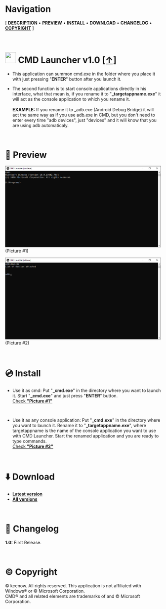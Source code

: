 # Navigation
[ [<b>DESCRIPTION</b>](#-cmd-launcher-v10) • [<b>PREVIEW</b>](#milky_way-preview) • [<b>INSTALL</b>](#cd-install) • [<b>DOWNLOAD</b>](#arrow_down-download) • [<b>CHANGELOG</b>](#scroll-changelog) • [<b>COPYRIGHT</b>](#copyright-copyright) ]

<br />

# <img src="https://raw.githubusercontent.com/kcenow/CMD-Launcher/main/icon.ico" width="35px" height="35px"> CMD Launcher v1.0 [[↑]](#navigation)

* This application can summon cmd.exe in the folder where you place it with just pressing "<b>ENTER</b>" button after you launch it.

* The second function is to start console applications directly in his interface, what that mean is, if you rename it to "<b>_targetappname.exe</b>" it will act as the console application to which you rename it.
<br /><br /><b>EXAMPLE:</b> If you rename it to _adb.exe (Android Debug Bridge) it will act the same way as if you use adb.exe in CMD, but you don't need to enter every time "adb devices", just "devices" and it will know that you are using adb automaticaly.

<br />

# :milky_way: Preview
![alt text](https://raw.githubusercontent.com/kcenow/CMD-Launcher/main/Preview/Preview%2001.png)
(Picture #1)

![alt text](https://raw.githubusercontent.com/kcenow/CMD-Launcher/main/Preview/Preview%2002.png)
(Picture #2)

<br />

# :cd: Install

* Use it as cmd: Put "<b>_cmd.exe</b>" in the directory where you want to launch it. Start "<b>_cmd.exe</b>" and just press "<b>ENTER</b>" button.<br />
[Check <b>"Picture #1"</b>](#milky_way-preview)

<br />

* Use it as any console application: Put "<b>_cmd.exe</b>" in the directory where you want to launch it. Rename it to "<b>_targetappname.exe</b>", where targetappname is the name of the console application you want to use with CMD Launcher. Start the renamed application and you are ready to type commands.<br />
[Check <b>"Picture #2"</b>](#milky_way-preview)

<br />

# :arrow_down: Download
* <b>[Latest version](https://github.com/kcenow/CMD-Launcher/releases/tag/v1.0 "Latest version")</b>
* <b>[All versions](https://github.com/kcenow/CMD-Launcher/releases "All versions")</b>

<br />

# :scroll: Changelog
<b>1.0:</b>	First Release.

<br />

# :copyright: Copyright
© kcenow. All rights reserved. This application is not affiliated with Windows® or © Microsoft Corporation.<br />
CMD® and all related elements are trademarks of and © Microsoft Corporation.
